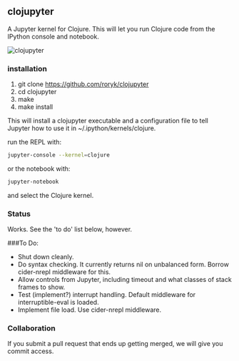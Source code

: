 ## clojupyter
A Jupyter kernel for Clojure. This will let you run Clojure code from the
IPython console and notebook.

![clojupyter](https://raw.github.com/roryk/clojupyter/master/images/demo.gif)

### installation

1. git clone https://github.com/roryk/clojupyter
2. cd clojupyter
3. make
4. make install

This will install a clojupyter executable and a configuration file to tell
Jupyter how to use it in ~/.ipython/kernels/clojure.

run the REPL with:

```bash
jupyter-console --kernel=clojure
```

or the notebook with:

```bash
jupyter-notebook
```

and select the Clojure kernel.

### Status
Works. See the 'to do' list below, however.

###To Do:
 * Shut down cleanly.
 * Do syntax checking. It currently returns nil on unbalanced form. Borrow cider-nrepl middleware for this.
 * Allow controls from Jupyter, including timeout and what classes of stack frames to show.
 * Test (implement?) interrupt handling. Default middleware for interruptible-eval is loaded. 
 * Implement file load. Use cider-nrepl middleware.

### Collaboration
If you submit a pull request that ends up getting merged, we will give you commit access.
